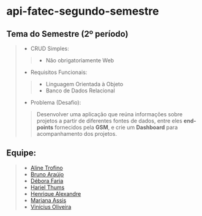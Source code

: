 # api-fatec-segundo-semestre

## Tema do Semestre (2º período)
>
> * CRUD Simples:
>> * Não obrigatoriamente Web
>
> * Requisitos Funcionais:
>> * Linguagem Orientada à Objeto
>> * Banco de Dados Relacional
> * Problema (Desafio):
>> Desenvolver uma aplicação que reúna informações sobre projetos a partir de diferentes fontes de dados, entre eles __end-points__ fornecidos pela __GSM__, e crie um __Dashboard__ para acompanhamento dos projetos.
>
## Equipe:
>
> * [Aline Trofino](https://github.com/Acrispereira)
> * [Bruno Araújo](https://github.com/dimorais1)
> * [Débora Faria](https://github.com/deborafaria01)
> * [Hariel Thums](https://github.com/HarielThums)
> * [Henrique Alexandre](https://github.com/henriquesalex)
> * [Mariana Assis](https://github.com/mariana299)
> * [Vinícius Oliveira](https://github.com/vinicius-hso)

